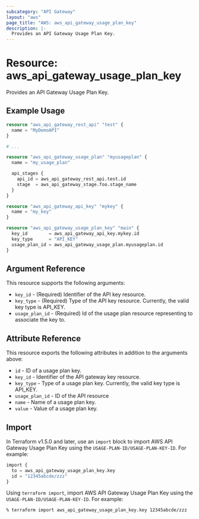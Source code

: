 ```yaml
---
subcategory: "API Gateway"
layout: "aws"
page_title: "AWS: aws_api_gateway_usage_plan_key"
description: |-
  Provides an API Gateway Usage Plan Key.
---
```


# Resource: aws_api_gateway_usage_plan_key

Provides an API Gateway Usage Plan Key.

## Example Usage

```terraform
resource "aws_api_gateway_rest_api" "test" {
  name = "MyDemoAPI"
}

# ...

resource "aws_api_gateway_usage_plan" "myusageplan" {
  name = "my_usage_plan"

  api_stages {
    api_id = aws_api_gateway_rest_api.test.id
    stage  = aws_api_gateway_stage.foo.stage_name
  }
}

resource "aws_api_gateway_api_key" "mykey" {
  name = "my_key"
}

resource "aws_api_gateway_usage_plan_key" "main" {
  key_id        = aws_api_gateway_api_key.mykey.id
  key_type      = "API_KEY"
  usage_plan_id = aws_api_gateway_usage_plan.myusageplan.id
}
```

## Argument Reference

This resource supports the following arguments:

* `key_id` - (Required) Identifier of the API key resource.
* `key_type` - (Required) Type of the API key resource. Currently, the valid key type is API_KEY.
* `usage_plan_id` - (Required) Id of the usage plan resource representing to associate the key to.

## Attribute Reference

This resource exports the following attributes in addition to the arguments above:

* `id` - ID of a usage plan key.
* `key_id` - Identifier of the API gateway key resource.
* `key_type` - Type of a usage plan key. Currently, the valid key type is API_KEY.
* `usage_plan_id` - ID of the API resource
* `name` - Name of a usage plan key.
* `value` - Value of a usage plan key.

## Import

In Terraform v1.5.0 and later, use an `import` block to import AWS API Gateway Usage Plan Key using the `USAGE-PLAN-ID/USAGE-PLAN-KEY-ID`. For example:

```terraform
import {
  to = aws_api_gateway_usage_plan_key.key
  id = "12345abcde/zzz"
}
```

Using `terraform import`, import AWS API Gateway Usage Plan Key using the `USAGE-PLAN-ID/USAGE-PLAN-KEY-ID`. For example:

```console
% terraform import aws_api_gateway_usage_plan_key.key 12345abcde/zzz
```
